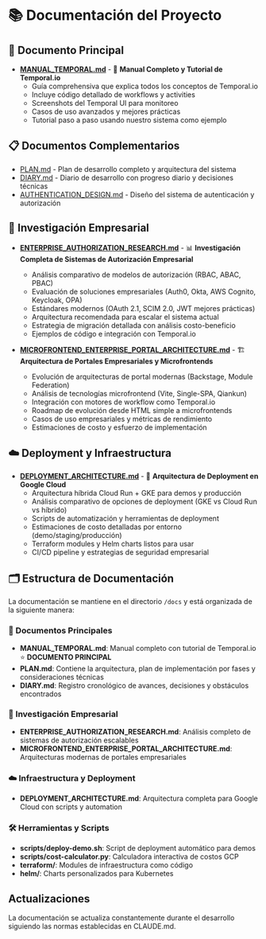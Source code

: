 # 📚 Documentación del Proyecto

## 🎯 Documento Principal

- **[MANUAL_TEMPORAL.md](docs/MANUAL_TEMPORAL.md)** - 📖 **Manual Completo y Tutorial de Temporal.io** 
  - Guía comprehensiva que explica todos los conceptos de Temporal.io
  - Incluye código detallado de workflows y activities
  - Screenshots del Temporal UI para monitoreo
  - Casos de uso avanzados y mejores prácticas
  - Tutorial paso a paso usando nuestro sistema como ejemplo

## 📋 Documentos Complementarios

- [PLAN.md](docs/PLAN.md) - Plan de desarrollo completo y arquitectura del sistema
- [DIARY.md](docs/DIARY.md) - Diario de desarrollo con progreso diario y decisiones técnicas
- [AUTHENTICATION_DESIGN.md](docs/AUTHENTICATION_DESIGN.md) - Diseño del sistema de autenticación y autorización

## 🔬 Investigación Empresarial

- **[ENTERPRISE_AUTHORIZATION_RESEARCH.md](docs/ENTERPRISE_AUTHORIZATION_RESEARCH.md)** - 📊 **Investigación Completa de Sistemas de Autorización Empresarial**
  - Análisis comparativo de modelos de autorización (RBAC, ABAC, PBAC)
  - Evaluación de soluciones empresariales (Auth0, Okta, AWS Cognito, Keycloak, OPA)
  - Estándares modernos (OAuth 2.1, SCIM 2.0, JWT mejores prácticas)
  - Arquitectura recomendada para escalar el sistema actual
  - Estrategia de migración detallada con análisis costo-beneficio
  - Ejemplos de código e integración con Temporal.io

- **[MICROFRONTEND_ENTERPRISE_PORTAL_ARCHITECTURE.md](docs/MICROFRONTEND_ENTERPRISE_PORTAL_ARCHITECTURE.md)** - 🏗️ **Arquitectura de Portales Empresariales y Microfrontends**
  - Evolución de arquitecturas de portal modernas (Backstage, Module Federation)
  - Análisis de tecnologías microfrontend (Vite, Single-SPA, Qiankun)
  - Integración con motores de workflow como Temporal.io
  - Roadmap de evolución desde HTML simple a microfrontends
  - Casos de uso empresariales y métricas de rendimiento
  - Estimaciones de costo y esfuerzo de implementación

## ☁️ Deployment y Infraestructura

- **[DEPLOYMENT_ARCHITECTURE.md](docs/DEPLOYMENT_ARCHITECTURE.md)** - 🚀 **Arquitectura de Deployment en Google Cloud**
  - Arquitectura híbrida Cloud Run + GKE para demos y producción
  - Análisis comparativo de opciones de deployment (GKE vs Cloud Run vs híbrido)
  - Scripts de automatización y herramientas de deployment
  - Estimaciones de costo detalladas por entorno (demo/staging/producción)
  - Terraform modules y Helm charts listos para usar
  - CI/CD pipeline y estrategias de seguridad empresarial

## 🗂️ Estructura de Documentación

La documentación se mantiene en el directorio `/docs` y está organizada de la siguiente manera:

### 📖 Documentos Principales
- **MANUAL_TEMPORAL.md**: Manual completo con tutorial de Temporal.io ⭐ **DOCUMENTO PRINCIPAL**
- **PLAN.md**: Contiene la arquitectura, plan de implementación por fases y consideraciones técnicas
- **DIARY.md**: Registro cronológico de avances, decisiones y obstáculos encontrados

### 🔬 Investigación Empresarial
- **ENTERPRISE_AUTHORIZATION_RESEARCH.md**: Análisis completo de sistemas de autorización escalables
- **MICROFRONTEND_ENTERPRISE_PORTAL_ARCHITECTURE.md**: Arquitecturas modernas de portales empresariales

### ☁️ Infraestructura y Deployment
- **DEPLOYMENT_ARCHITECTURE.md**: Arquitectura completa para Google Cloud con scripts y automation

### 🛠️ Herramientas y Scripts
- **scripts/deploy-demo.sh**: Script de deployment automático para demos
- **scripts/cost-calculator.py**: Calculadora interactiva de costos GCP
- **terraform/**: Modules de infraestructura como código
- **helm/**: Charts personalizados para Kubernetes

## Actualizaciones

La documentación se actualiza constantemente durante el desarrollo siguiendo las normas establecidas en CLAUDE.md.
